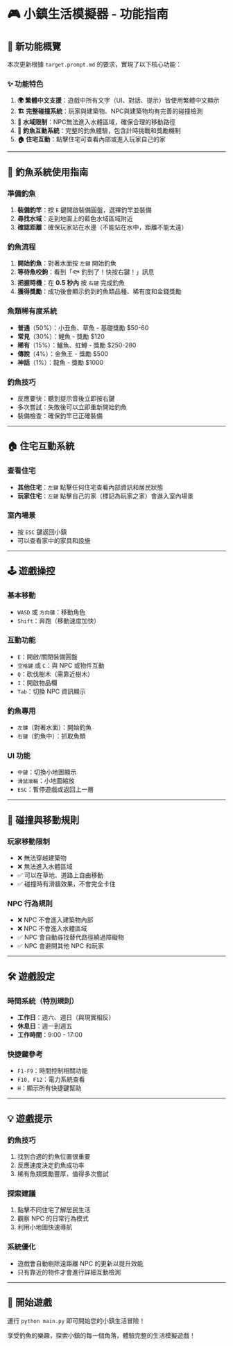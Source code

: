 # 🎮 小鎮生活模擬器 - 功能指南

## 🎯 新功能概覽

本次更新根據 `target.prompt.md` 的要求，實現了以下核心功能：

### ✨ 功能特色

1. **🌍 繁體中文支援**：遊戲中所有文字（UI、對話、提示）皆使用繁體中文顯示
2. **🏗️ 完整碰撞系統**：玩家與建築物、NPC與建築物均有完善的碰撞檢測
3. **🌊 水域限制**：NPC無法進入水體區域，確保合理的移動路徑
4. **🎣 釣魚互動系統**：完整的釣魚體驗，包含計時挑戰和獎勵機制
5. **🏠 住宅互動**：點擊住宅可查看內部或進入玩家自己的家

---

## 🎣 釣魚系統使用指南

### 準備釣魚
1. **裝備釣竿**：按 `E` 鍵開啟裝備圓盤，選擇釣竿並裝備
2. **尋找水域**：走到地圖上的藍色水域區域附近
3. **確認距離**：確保玩家站在水邊（不能站在水中，距離不能太遠）

### 釣魚流程
1. **開始釣魚**：對著水面按 `左鍵` 開始釣魚
2. **等待魚咬鉤**：看到「🐟 釣到了！快按右鍵！」訊息
3. **把握時機**：在 **0.5 秒內** 按 `右鍵` 完成釣魚
4. **獲得獎勵**：成功後會顯示釣到的魚類品種、稀有度和金錢獎勵

### 魚類稀有度系統
- **普通**（50%）：小丑魚、草魚 - 基礎獎勵 $50-60
- **常見**（30%）：鯉魚 - 獎勵 $120
- **稀有**（15%）：鱸魚、虹鱒 - 獎勵 $250-280
- **傳說**（4%）：金魚王 - 獎勵 $500
- **神話**（1%）：龍魚 - 獎勵 $1000

### 釣魚技巧
- 反應要快：聽到提示音後立即按右鍵
- 多次嘗試：失敗後可以立即重新開始釣魚
- 裝備檢查：確保釣竿已正確裝備

---

## 🏠 住宅互動系統

### 查看住宅
- **其他住宅**：`左鍵` 點擊任何住宅查看內部資訊和居民狀態
- **玩家住宅**：`左鍵` 點擊自己的家（標記為玩家之家）會進入室內場景

### 室內場景
- 按 `ESC` 鍵返回小鎮
- 可以查看家中的家具和設施

---

## 🕹️ 遊戲操控

### 基本移動
- `WASD` 或 `方向鍵`：移動角色
- `Shift`：奔跑（移動速度加快）

### 互動功能
- `E`：開啟/關閉裝備圓盤
- `空格鍵` 或 `C`：與 NPC 或物件互動
- `Q`：砍伐樹木（需靠近樹木）
- `I`：開啟物品欄
- `Tab`：切換 NPC 資訊顯示

### 釣魚專用
- `左鍵`（對著水面）：開始釣魚
- `右鍵`（釣魚中）：抓取魚類

### UI 功能
- `中鍵`：切換小地圖顯示
- `滑鼠滾輪`：小地圖縮放
- `ESC`：暫停遊戲或返回上一層

---

## 🎯 碰撞與移動規則

### 玩家移動限制
- ❌ 無法穿越建築物
- ❌ 無法進入水體區域
- ✅ 可以在草地、道路上自由移動
- ✅ 碰撞時有滑牆效果，不會完全卡住

### NPC 行為規則
- ❌ NPC 不會進入建築物內部
- ❌ NPC 不會進入水體區域
- ✅ NPC 會自動尋找替代路徑繞過障礙物
- ✅ NPC 會避開其他 NPC 和玩家

---

## 🛠️ 遊戲設定

### 時間系統（特別規則）
- **工作日**：週六、週日（與現實相反）
- **休息日**：週一到週五
- **工作時間**：9:00 - 17:00

### 快捷鍵參考
- `F1-F9`：時間控制相關功能
- `F10, F12`：電力系統查看
- `H`：顯示所有快捷鍵幫助

---

## 💡 遊戲提示

### 釣魚技巧
1. 找到合適的釣魚位置很重要
2. 反應速度決定釣魚成功率
3. 稀有魚類獎勵豐厚，值得多次嘗試

### 探索建議
1. 點擊不同住宅了解居民生活
2. 觀察 NPC 的日常行為模式
3. 利用小地圖快速導航

### 系統優化
- 遊戲會自動剔除遠距離 NPC 的更新以提升效能
- 只有靠近的物件才會進行詳細互動檢測

---

## 🎉 開始遊戲

運行 `python main.py` 即可開始您的小鎮生活冒險！

享受釣魚的樂趣，探索小鎮的每一個角落，體驗完整的生活模擬遊戲！